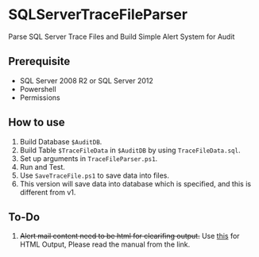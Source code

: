 # SQLServerTraceFileParser
Parse SQL Server Trace Files and Build Simple Alert System for Audit

## Prerequisite
* SQL Server 2008 R2 or SQL Server 2012
* Powershell
* Permissions

## How to use
1. Build Database `$AuditDB`.
2. Build Table `$TraceFileData` in `$AuditDB` by using `TraceFileData.sql`.
3. Set up arguments in `TraceFileParser.ps1`.
4. Run and Test.
5. Use `SaveTraceFile.ps1` to save data into files.
6. This version will save data into database which is specified, and this is different from v1.

## To-Do
1. ~~Alert mail content need to be html for clearifing output.~~ Use [this](https://www.virtualobjectives.com.au/sqlserver/saving_to_html.htm) for HTML Output, Please read the manual from the link.
